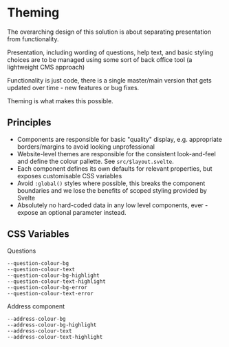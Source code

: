 # Theming

The overarching design of this solution is about separating presentation from functionality.  

Presentation, including wording of questions, help text, and basic styling choices are to be managed using some sort of back office tool (a lightweight CMS approach)  

Functionality is just code, there is a single master/main version that gets updated over time - new features or bug fixes.  

Theming is what makes this possible.

## Principles

- Components are responsible for basic "quality" display, e.g. appropriate borders/margins to avoid looking unprofessional
- Website-level themes are responsible for the consistent look-and-feel and define the colour pallette.  See `src/$layout.svelte`.
- Each component defines its own defaults for relevant properties, but exposes customisable CSS variables
- Avoid `:global()` styles where possible, this breaks the component boundaries and we lose the benefits of scoped styling provided by Svelte
- Absolutely no hard-coded data in any low level components, ever - expose an optional parameter instead.

## CSS Variables

Questions
```
--question-colour-bg
--question-colour-text
--question-colour-bg-highlight
--question-colour-text-highlight
--question-colour-bg-error
--question-colour-text-error
```

Address component
```
--address-colour-bg
--address-colour-bg-highlight
--address-colour-text
--address-colour-text-highlight
```